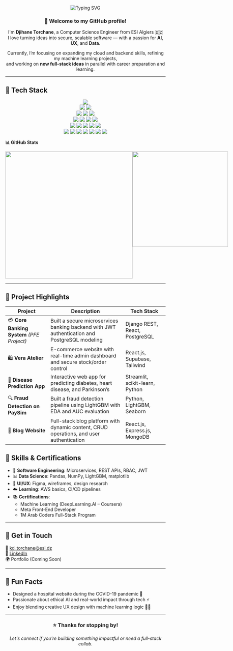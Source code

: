 <!-- Animated Typing Banner -->
<p align="center">
  <img src="https://readme-typing-svg.demolab.com?font=Fira+Code&weight=500&pause=1000&color=4F46E5&center=true&vCenter=true&width=600&lines=Hi%2C+I'm+Djihane+Torchane+%F0%9F%91%A9%E2%80%8D%F0%9F%92%BB;Full+Stack+Developer+%7C+AI+Enthusiast;Always+Learning+%7C+Always+Building" alt="Typing SVG" />
</p>

<div align="center">

### 👋 Welcome to my GitHub profile!

I'm **Djihane Torchane**, a Computer Science Engineer from ESI Algiers 🇩🇿  
I love turning ideas into secure, scalable software — with a passion for **AI**, **UX**, and **Data**.

Currently, I’m focusing on expanding my cloud and backend skills, refining my machine learning projects,  
and working on **new full-stack ideas** in parallel with career preparation and learning.

</div>

---

## 🔧 Tech Stack


<p align="center">
  <!-- Top -->
  <img src="https://skillicons.dev/icons?i=js" />
  
  <!-- Second row -->
  <br/>
  <img src="https://skillicons.dev/icons?i=ts" />
  <img src="https://skillicons.dev/icons?i=react" />
  
  <!-- Third row -->
  <br/>
  <img src="https://skillicons.dev/icons?i=next" />
  <img src="https://skillicons.dev/icons?i=html" />
  <img src="https://skillicons.dev/icons?i=css" />
  
  <!-- Fourth row -->
  <br/>
  <img src="https://skillicons.dev/icons?i=tailwind" />
  <img src="https://skillicons.dev/icons?i=nodejs" />
  <img src="https://skillicons.dev/icons?i=express" />
  <img src="https://skillicons.dev/icons?i=django" />
  
  <!-- Fifth row -->
  <br/>
  <img src="https://skillicons.dev/icons?i=fastapi" />
  <img src="https://skillicons.dev/icons?i=python" />
  <img src="https://skillicons.dev/icons?i=postgres" />
  <img src="https://skillicons.dev/icons?i=mysql" />
  <img src="https://skillicons.dev/icons?i=mongodb" />
  
  <!-- Sixth row -->
  <br/>
  <img src="https://skillicons.dev/icons?i=git" />
  <img src="https://skillicons.dev/icons?i=github" />
  <img src="https://skillicons.dev/icons?i=figma" />
  <img src="https://skillicons.dev/icons?i=vscode" />
  <img src="https://skillicons.dev/icons?i=aws" />
  <img src="https://skillicons.dev/icons?i=linux" />
  <img src="https://skillicons.dev/icons?i=postman" />
</p>








**📊 GitHub Stats**



<div style="display: flex; " align="center" g>
  <img src="https://github-readme-stats.vercel.app/api?username=djihane19&show_icons=true&theme=tokyonight" width="400px"/> 
  <img src="https://github-readme-stats.vercel.app/api/top-langs/?username=djihane19&layout=compact&theme=tokyonight" width="300px" />
</div>


---

## 🚀 Project Highlights

| Project | Description | Tech Stack |
|--------|-------------|------------|
| 💳 **Core Banking System** *(PFE Project)* | Built a secure microservices banking backend with JWT authentication and PostgreSQL modeling | Django REST, React, PostgreSQL |
| 🛍️ **Vera Atelier** | E-commerce website with real-time admin dashboard and secure stock/order control | React.js, Supabase, Tailwind |
| 🧠 **Disease Prediction App** | Interactive web app for predicting diabetes, heart disease, and Parkinson’s | Streamlit, scikit-learn, Python |
| 🔍 **Fraud Detection on PaySim** | Built a fraud detection pipeline using LightGBM with EDA and AUC evaluation | Python, LightGBM, Seaborn |
| 📝 **Blog Website** | Full-stack blog platform with dynamic content, CRUD operations, and user authentication | React.js, Express.js, MongoDB |



## 🧠 Skills & Certifications

- 🧩 **Software Engineering**: Microservices, REST APIs, RBAC, JWT
- 📊 **Data Science**: Pandas, NumPy, LightGBM, matplotlib
- 🎨 **UI/UX**: Figma, wireframes, design research
- ☁️ **Learning**: AWS basics, CI/CD pipelines
- 📚 **Certifications**:
  - Machine Learning (DeepLearning.AI – Coursera)
  - Meta Front-End Developer
  - 1M Arab Coders Full-Stack Program

---



## 💬 Get in Touch

📧 kd_torchane@esi.dz  
💼 [LinkedIn](https://www.linkedin.com/in/dji-hane-b92818276/)  
🌍 Portfolio (Coming Soon)

---

## 🎯 Fun Facts

- Designed a hospital website during the COVID-19 pandemic 🏥  
- Passionate about ethical AI and real-world impact through tech ⚡  
- Enjoy blending creative UX design with machine learning logic 🎨🤖

---

<div align="center">

### ⭐ Thanks for stopping by!
_Let's connect if you're building something impactful or need a full-stack collab._

</div>
